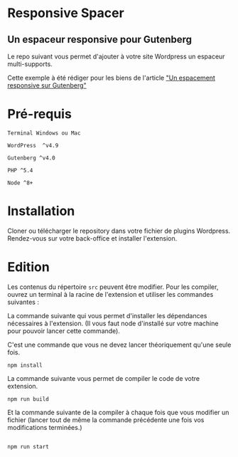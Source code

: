 
# Responsive Spacer

  

## Un espaceur responsive pour Gutenberg

  

Le repo suivant vous permet d'ajouter à votre site Wordpress un espaceur multi-supports.

Cette exemple à été rédiger pour les biens de l'article ["Un espacement responsive sur Gutenberg"](https://pierrelejeune.fr/responsive-espacement-gutenberg/)

  

# Pré-requis

  

```
Terminal Windows ou Mac

WordPress  ^v4.9

Gutenberg ^v4.0

PHP ^5.4

Node ^8+

```

# Installation

Cloner ou télécharger le repository dans votre fichier de plugins Wordpress. 
Rendez-vous sur votre back-office et installer l'extension.

# Edition

Les contenus du répertoire `src` peuvent être modifier. Pour les compiler, ouvrez un terminal à la racine de l'extension et utiliser les commandes suivantes : 
  

La commande suivante qui vous permet d'installer les dépendances nécessaires à l'extension. (Il vous faut node d'installé sur votre machine pour pouvoir lancer cette commande).

C'est une commande que vous ne devez lancer théoriquement qu'une seule fois.

```
npm install

```


La commande suivante vous permet de compiler le code de votre extension.
``` 
npm run build

```


Et la commande suivante de la compiler à chaque fois que vous modifier un fichier (lancer tout de même la commande précédente une fois vos modifications terminées.)

```

npm run start

```
